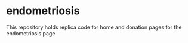 # endometriosis
This repository holds replica code for home and donation pages for the endometriosis page
